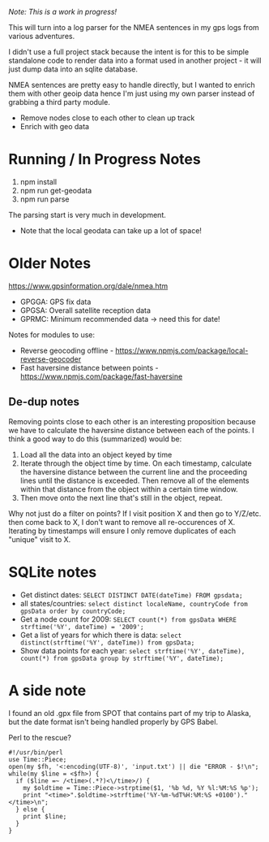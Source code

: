 *Note: This is a work in progress!*

This will turn into a log parser for the NMEA sentences in my gps logs from various adventures.

I didn't use a full project stack because the intent is for this to be simple standalone code to render data into a format used in another project - it will just dump data into an sqlite database.

NMEA sentences are pretty easy to handle directly, but I wanted to enrich them with other geoip data hence I'm just using my own parser instead of grabbing a third party module.

* Remove nodes close to each other to clean up track
* Enrich with geo data


# Running / In Progress Notes

1. npm install
2. npm run get-geodata
3. npm run parse

The parsing start is very much in development.

* Note that the local geodata can take up a lot of space!


# Older Notes

https://www.gpsinformation.org/dale/nmea.htm

* GPGGA: GPS fix data
* GPGSA: Overall satellite reception data
* GPRMC: Minimum recommended data -> need this for date!

Notes for modules to use:

* Reverse geocoding offline - https://www.npmjs.com/package/local-reverse-geocoder
* Fast haversine distance between points - https://www.npmjs.com/package/fast-haversine

## De-dup notes

Removing points close to each other is an interesting proposition because we have to calculate the haversine distance between each of the points. I think a good way to do this (summarized) would be:

1. Load all the data into an object keyed by time
2. Iterate through the object time by time. On each timestamp, calculate the haversine distance between the current line and the proceeding lines until the distance is exceeded. Then remove all of the elements within that distance from the object within a certain time window.
3. Then move onto the next line that's still in the object, repeat.

Why not just do a filter on points? If I visit position X and then go to Y/Z/etc. then come back to X, I don't want to remove all re-occurences of X. Iterating by timestamps will ensure I only remove duplicates of each "unique" visit to X.

# SQLite notes

* Get distinct dates: `SELECT DISTINCT DATE(dateTime) FROM gpsdata;`
* all states/countries: `select distinct localeName, countryCode from gpsData order by countryCode;`
* Get a node count for 2009: `SELECT count(*) from gpsData WHERE strftime('%Y', dateTime) = '2009';`
* Get a list of years for which there is data: `select distinct(strftime('%Y', dateTime)) from gpsData;`
* Show data points for each year: `select strftime('%Y', dateTime), count(*) from gpsData group by strftime('%Y', dateTime);`


# A side note

I found an old .gpx file from SPOT that contains part of my trip to Alaska, but the date format isn't being handled properly by GPS Babel.

Perl to the rescue?

```
#!/usr/bin/perl
use Time::Piece;
open(my $fh, '<:encoding(UTF-8)', 'input.txt') || die "ERROR - $!\n";
while(my $line = <$fh>) {
  if ($line =~ /<time>(.*?)<\/time>/) {
    my $oldtime = Time::Piece->strptime($1, '%b %d, %Y %l:%M:%S %p');
    print "<time>".$oldtime->strftime('%Y-%m-%dT%H:%M:%S +0100')."</time>\n";
  } else {
    print $line;
  }
}
```